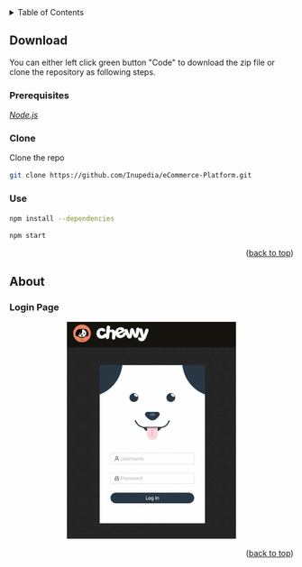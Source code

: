 <div id="top"></div>  
<details>  
  <summary>Table of Contents</summary>  
  <ol>  
   <li>  
      <a href="#download">Download</a>  
      <ul>  
         <li><a href="#prerequisites">Prerequisites</a></li>  
         <li><a href="#clone">Clone</a></li>  
        <li><a href="#use">Use</a></li>  
      </ul>  
   </li>  
    <li>  
      <a href="#about">About</a>  
      <ul>  
        <li><a href="#login-page">Login Page</a></li>  
      </ul>  
    </li>  
  </ol>  
</details>  


<!-- DOWNLOAD -->  

## Download

You can either left click green button "Code" to download the zip file or clone the repository as following steps.

### Prerequisites

<a href="https://nodejs.org/en/">_Node.js_</a>

### Clone

Clone the repo

 ```sh 
 git clone https://github.com/Inupedia/eCommerce-Platform.git  
 ```  

### Use

 ```sh 
 npm install --dependencies  
 ```  

 ```sh 
 npm start  
 ```  

<p align="right">(<a href="#top">back to top</a>)</p>  


<!-- ABOUT THE PROJECT -->  

## About

### Login Page

<p align="center"><img src="./README/login-page.png" alt="login-page" width="300"/></p>
<p align="right">(<a href="#top">back to top</a>)</p>